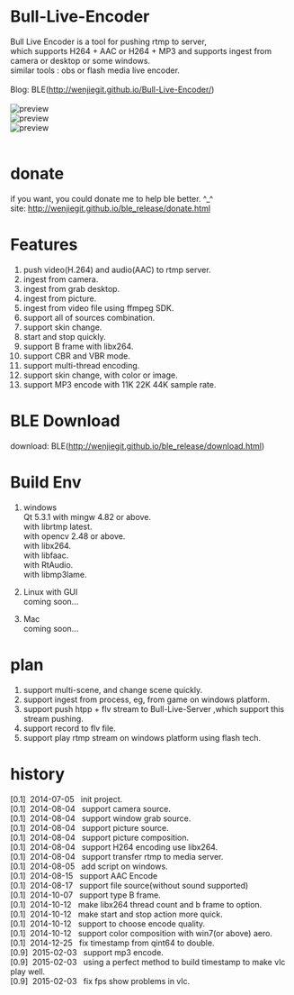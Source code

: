 Bull-Live-Encoder
=================
Bull Live Encoder is a tool for pushing rtmp to server,<br/>
which supports H264 + AAC or H264 + MP3 and supports ingest from camera or desktop or some windows.<br/>
similar tools : obs or flash media live encoder.<br/>
<br/>
Blog: BLE(http://wenjiegit.github.io/Bull-Live-Encoder/)<br/>
<br/>
![preview](https://github.com/wenjiegit/Bull-Live-Encoder/blob/master/trunk/images/ble_001.jpg)<br/>
![preview](https://github.com/wenjiegit/Bull-Live-Encoder/blob/master/trunk/images/ble_002.jpg)<br/>
![preview](https://github.com/wenjiegit/Bull-Live-Encoder/blob/master/trunk/images/ble_003.jpg)<br/>
<br/>

donate
=================
if you want, you could donate me to help ble better. ^_^<br/>
site: http://wenjiegit.github.io/ble_release/donate.html<br/>

Features
=================
1.  push video(H.264) and audio(AAC) to rtmp server.<br/>
2.  ingest from camera.<br/>
3.  ingest from grab desktop.<br/>
4.  ingest from picture.<br/>
5.  ingest from video file using ffmpeg SDK.<br/>
6.  support all of sources combination.<br/>
7.  support skin change.<br/>
8.  start and stop quickly.<br/>
9.  support B frame with libx264.<br/>
10. support CBR and VBR mode.
11. support multi-thread encoding.
12. support skin change, with color or image.
13. support MP3 encode with 11K 22K  44K sample rate.

BLE Download
=================
download: BLE(http://wenjiegit.github.io/ble_release/download.html)

Build Env
=================
1. windows<br/>
    Qt 5.3.1 with mingw 4.82 or above.<br/>
    with librtmp latest.<br/>
    with opencv 2.48 or above.<br/>
    with libx264.<br/>
    with libfaac.<br/>
    with RtAudio.<br/>
	with libmp3lame.

2. Linux with GUI<br/>
    coming soon...<br/>

3. Mac<br/>
    coming soon...<br/>

plan
=================
1.  support multi-scene, and change scene quickly.
2.  support ingest from process, eg, from game on windows platform.
3.  support push htpp + flv stream to Bull-Live-Server ,which support this stream pushing.
4.  support record to flv file.
5.	support play rtmp stream on windows platform using flash tech.

history
=================
[0.1]&nbsp;&nbsp;2014-07-05&nbsp;&nbsp;&nbsp;init project.<br/>
[0.1]&nbsp;&nbsp;2014-08-04&nbsp;&nbsp;&nbsp;support camera source.<br/>
[0.1]&nbsp;&nbsp;2014-08-04&nbsp;&nbsp;&nbsp;support window grab source.<br/>
[0.1]&nbsp;&nbsp;2014-08-04&nbsp;&nbsp;&nbsp;support picture source.<br/>
[0.1]&nbsp;&nbsp;2014-08-04&nbsp;&nbsp;&nbsp;support picture composition.<br/>
[0.1]&nbsp;&nbsp;2014-08-04&nbsp;&nbsp;&nbsp;support H264 encoding use libx264.<br/>
[0.1]&nbsp;&nbsp;2014-08-04&nbsp;&nbsp;&nbsp;support transfer rtmp to media server.<br/>
[0.1]&nbsp;&nbsp;2014-08-05&nbsp;&nbsp;&nbsp;add script on windows.<br/>
[0.1]&nbsp;&nbsp;2014-08-15&nbsp;&nbsp;&nbsp;support AAC Encode<br/>
[0.1]&nbsp;&nbsp;2014-08-17&nbsp;&nbsp;&nbsp;support file source(without sound supported)<br/>
[0.1]&nbsp;&nbsp;2014-10-07&nbsp;&nbsp;&nbsp;support type B frame.<br/>
[0.1]&nbsp;&nbsp;2014-10-12&nbsp;&nbsp;&nbsp;make libx264 thread count and b frame to option.<br/>
[0.1]&nbsp;&nbsp;2014-10-12&nbsp;&nbsp;&nbsp;make start and stop action more quick.<br/>
[0.1]&nbsp;&nbsp;2014-10-12&nbsp;&nbsp;&nbsp;support to choose encode quality.<br/>
[0.1]&nbsp;&nbsp;2014-10-12&nbsp;&nbsp;&nbsp;support color composition with win7(or above) aero.<br/>
[0.1]&nbsp;&nbsp;2014-12-25&nbsp;&nbsp;&nbsp;fix timestamp from qint64 to double.<br/>
[0.9]&nbsp;&nbsp;2015-02-03&nbsp;&nbsp;&nbsp;support mp3 encode.<br/>
[0.9]&nbsp;&nbsp;2015-02-03&nbsp;&nbsp;&nbsp;using a perfect method to build timestamp to make vlc play well.<br/>
[0.9]&nbsp;&nbsp;2015-02-03&nbsp;&nbsp;&nbsp;fix fps show problems in vlc.<br/>
